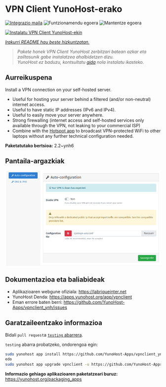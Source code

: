 <!--
Ohart ongi: README hau automatikoki sortu da <https://github.com/YunoHost/apps/tree/master/tools/readme_generator>ri esker
EZ editatu eskuz.
-->

# VPN Client YunoHost-erako

[![Integrazio maila](https://apps.yunohost.org/badge/integration/vpnclient)](https://ci-apps.yunohost.org/ci/apps/vpnclient/)
![Funtzionamendu egoera](https://apps.yunohost.org/badge/state/vpnclient)
![Mantentze egoera](https://apps.yunohost.org/badge/maintained/vpnclient)

[![Instalatu VPN Client YunoHost-ekin](https://install-app.yunohost.org/install-with-yunohost.svg)](https://install-app.yunohost.org/?app=vpnclient)

*[Irakurri README hau beste hizkuntzatan.](./ALL_README.md)*

> *Pakete honek VPN Client YunoHost zerbitzari batean azkar eta zailtasunik gabe instalatzea ahalbidetzen dizu.*  
> *YunoHost ez baduzu, kontsultatu [gida](https://yunohost.org/install) nola instalatu ikasteko.*

## Aurreikuspena

Install a VPN connection on your self-hosted server.
* Useful for hosting your server behind a filtered (and/or non-neutral) internet access.
* Useful to have static IP addresses (IPv6 and IPv4).
* Useful to easily move your server anywhere.
* Strong firewalling (internet access and self-hosted services only available through the VPN, not leaking to your commercial ISP)
* Combine with the [Hotspot app](https://github.com/YunoHost-Apps/hotspot_ynh) to broadcast VPN-protected WiFi to other laptops without any further technical configuration needed.



**Paketatutako bertsioa:** 2.2~ynh6

## Pantaila-argazkiak

![VPN Client(r)en pantaila-argazkia](./doc/screenshots/vpnclient.png)

## Dokumentazioa eta baliabideak

- Aplikazioaren webgune ofiziala: <https://labriqueinter.net>
- YunoHost Denda: <https://apps.yunohost.org/app/vpnclient>
- Eman errore baten berri: <https://github.com/YunoHost-Apps/vpnclient_ynh/issues>

## Garatzaileentzako informazioa

Bidali `pull request`a [`testing` abarrera](https://github.com/YunoHost-Apps/vpnclient_ynh/tree/testing).

`testing` abarra probatzeko, ondorengoa egin:

```bash
sudo yunohost app install https://github.com/YunoHost-Apps/vpnclient_ynh/tree/testing --debug
edo
sudo yunohost app upgrade vpnclient -u https://github.com/YunoHost-Apps/vpnclient_ynh/tree/testing --debug
```

**Informazio gehiago aplikazioaren paketatzeari buruz:** <https://yunohost.org/packaging_apps>
